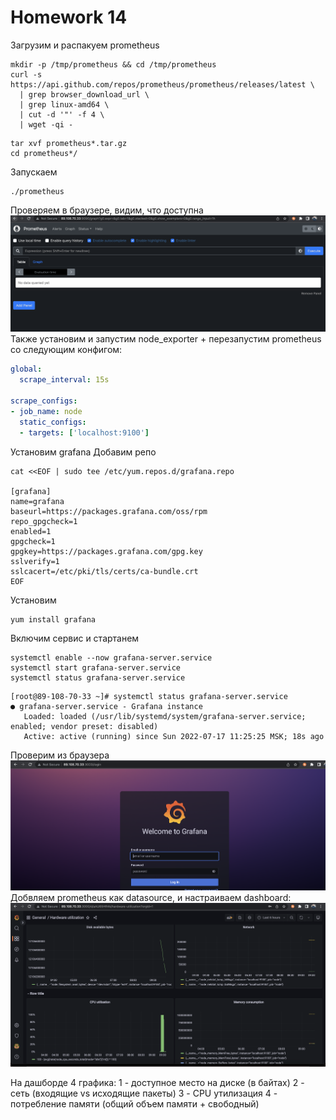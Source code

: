 # **Homework 14**
Загрузим и распакуем prometheus
```shell
mkdir -p /tmp/prometheus && cd /tmp/prometheus
curl -s https://api.github.com/repos/prometheus/prometheus/releases/latest \
  | grep browser_download_url \
  | grep linux-amd64 \
  | cut -d '"' -f 4 \
  | wget -qi -
```
```shell
tar xvf prometheus*.tar.gz
cd prometheus*/
```
Запускаем
```shell
./prometheus
```
Проверяем в браузере, видим, что доступна
![Alt text](1.png)
Также установим и запустим node_exporter + перезапустим prometheus со следующим конфигом:
```yaml
global:
  scrape_interval: 15s

scrape_configs:
- job_name: node
  static_configs:
  - targets: ['localhost:9100']
```
Установим grafana
Добавим репо
```shell
cat <<EOF | sudo tee /etc/yum.repos.d/grafana.repo

[grafana]
name=grafana
baseurl=https://packages.grafana.com/oss/rpm
repo_gpgcheck=1
enabled=1
gpgcheck=1
gpgkey=https://packages.grafana.com/gpg.key
sslverify=1
sslcacert=/etc/pki/tls/certs/ca-bundle.crt
EOF
```
Установим
```shell
yum install grafana
```
Включим сервис и стартанем
```shell
systemctl enable --now grafana-server.service
systemctl start grafana-server.service
systemctl status grafana-server.service
```
```shell
[root@89-108-70-33 ~]# systemctl status grafana-server.service
● grafana-server.service - Grafana instance
   Loaded: loaded (/usr/lib/systemd/system/grafana-server.service; enabled; vendor preset: disabled)
   Active: active (running) since Sun 2022-07-17 11:25:25 MSK; 18s ago
```
Проверим из браузера
![Alt text](2.png)
Добвляем prometheus как datasource, и настраиваем dashboard:
![img.png](3.png)

На дашборде 4 графика:
1 - доступное место на диске (в байтах)
2 - сеть (входящие vs исходящие пакеты)
3 - CPU утилизация
4 - потребление памяти (общий объем памяти + свободный)


